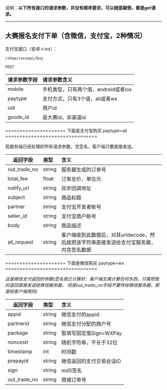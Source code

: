 

说明：**以下所有接口的请求参数，并没有顺序要求，可以随意颠倒，都是get请求。**

----
## 大赛报名支付下单（含微信，支付宝，2种情况）

支付宝接口（安卓＋ios）：
~~~
/shop/raceapi/buy
~~~
~~~
POST
~~~

| 请求参数字段        | 请求参数含义  |
| -------- |:------|
|mobile|  手机类型，只有两个值，android或者ios|
|paytype|  支付方式，只有3个值，ali或者wx|
|uid|  用户id|
|goods_id|  是大赛id，非渠道id|


=====================  下面是支付宝购买 paytype=ali  ================================

现服务端已经处理好所有请求参数，含签名，客户端只要直接发送。

| 返回字段        | 类型 |含义  |
| -------- |:------|:------|
| out_trade_no | string |服务器生成的订单号  |
| total_fee    | float  |订单总价，单位元  |
| notify_url   | string |异步回调地址  |
| subject      | string |商品标题  |
| partner      | string |支付宝开发者帐号  |
| seller_id    | string |支付宝商户帐号  |
| body         | string |商品描述  |
|all_request   | string | 客户端收到此数据后，对其urldecode，然后就把该字符串直接发送给支付宝服务器，内含签名数据 |



=====================  下面是微信购买 paytype=wx  ================================

*这是微信支付返回的参数(签名我已计算好，客户端无需计算任何东西，只需把我的返回直接发送给微信服务器，
但是out_trade_no字段不要传给微信服务器，那是给客户端用的)*


| 返回字段        | 类型 |含义  |
| -------- |:------|:------|
| appid     | string |微信支付的appid  |
| partnerid | string |微信支付分配的商户号  |
| package   | string |暂填写固定值Sign=WXPay  |
| noncestr  | string |随机字符串，不长于32位  |
| timestamp | int    |时间戳  |
| prepayid  | string |微信返回的支付交易会话ID  |
| sign      | string |md5签名  |
| out_trade_no | string |商城订单号  |



    
